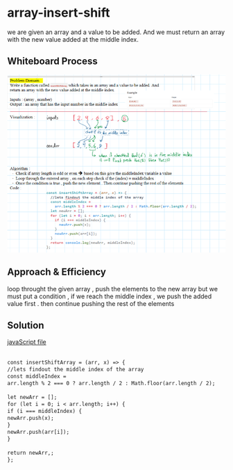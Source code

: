 # array-insert-shift

we are given an array and a value to be added. And we must
return an array with the new value added at the middle index.

## Whiteboard Process

![whiteboard](./Screen.png)

## Approach & Efficiency

loop throught the given array , push the elements to the new array
but we must put a condition , if we reach the middle index , we push the added value first . then continue pushing the rest of the elements

## Solution

[javaScript file](./array-insert-shift.js)

```

const insertShiftArray = (arr, x) => {
//lets findout the middle index of the array
const middleIndex =
arr.length % 2 === 0 ? arr.length / 2 : Math.floor(arr.length / 2);

let newArr = [];
for (let i = 0; i < arr.length; i++) {
if (i === middleIndex) {
newArr.push(x);
}
newArr.push(arr[i]);
}

return newArr,;
};

```
